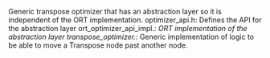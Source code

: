 Generic transpose optimizer that has an abstraction layer so it is independent of the ORT implementation.
optimizer_api.h: Defines the API for the abstraction layer
ort_optimizer_api_impl.*: ORT implementation of the abstraction layer
transpose_optimizer.*: Generic implementation of logic to be able to move a Transpose node past another node.
